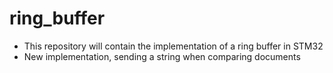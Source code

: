 # ring_buffer
- This repository will contain the implementation of a ring buffer in STM32 
- New implementation, sending a string when comparing documents
